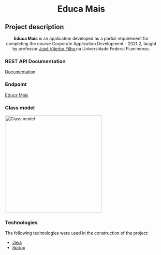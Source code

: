 <h1 align="center">Educa Mais</h1>

## Project description
<p align="center"><b>Educa Mais</b> is an application developed as a partial requirement for completing the course Corporate Application Development - 2021.2, taught by professor <a href="https://github.com/jviterbo" target="_blank"> José Viterbo Filho </a> na Universidade Federal Fluminense.</p>

### REST API Documentation

[Documentation](https://github.com/mathunes/EducaMais/blob/main/docs/restapi.md)

### Endpoint

[Educa Mais](https://educa-mais.herokuapp.com)

### Class model

<img src="https://drive.google.com/uc?export=view&id=1Clcpiv23Igv3aArPJN1cg5HILXgEAscN" style="width: 320px; height: auto" alt="Class model" />

### Technologies

The following technologies were used in the construction of the project:

- [Java](https://www.java.com/pt-BR/)
- [Spring](https://spring.io/)
